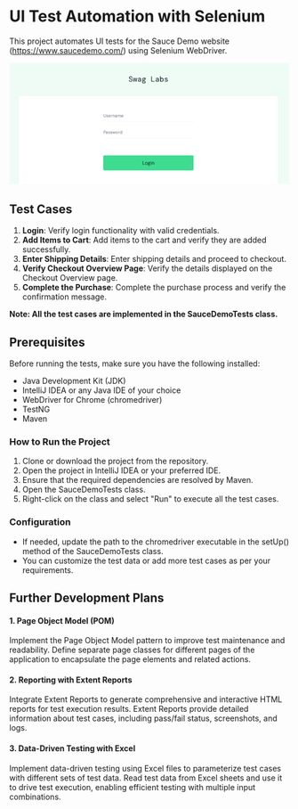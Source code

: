 # UI Test Automation with Selenium

This project automates UI tests for the Sauce Demo website (https://www.saucedemo.com/) using Selenium WebDriver.

![img.png](img.png)

## Test Cases

1. **Login**: Verify login functionality with valid credentials.
2. **Add Items to Cart**: Add items to the cart and verify they are added successfully.
3. **Enter Shipping Details**: Enter shipping details and proceed to checkout.
4. **Verify Checkout Overview Page**: Verify the details displayed on the Checkout Overview page.
5. **Complete the Purchase**: Complete the purchase process and verify the confirmation message.

**Note: All the test cases are implemented in the SauceDemoTests class.**

## Prerequisites

Before running the tests, make sure you have the following installed:

* Java Development Kit (JDK)
* IntelliJ IDEA or any Java IDE of your choice
* WebDriver for Chrome (chromedriver)
* TestNG
* Maven

### How to Run the Project

1. Clone or download the project from the repository.
2. Open the project in IntelliJ IDEA or your preferred IDE.
3. Ensure that the required dependencies are resolved by Maven.
4. Open the SauceDemoTests class.
5. Right-click on the class and select "Run" to execute all the test cases.

### Configuration

- If needed, update the path to the chromedriver executable in the setUp() method of the SauceDemoTests class.
- You can customize the test data or add more test cases as per your requirements.

## Further Development Plans

#### 1. Page Object Model (POM)

   Implement the Page Object Model pattern to improve test maintenance and readability. Define separate page classes for different pages of the application to encapsulate the page elements and related actions.

#### 2. Reporting with Extent Reports

   Integrate Extent Reports to generate comprehensive and interactive HTML reports for test execution results. Extent Reports provide detailed information about test cases, including pass/fail status, screenshots, and logs.

#### 3. Data-Driven Testing with Excel

   Implement data-driven testing using Excel files to parameterize test cases with different sets of test data. Read test data from Excel sheets and use it to drive test execution, enabling efficient testing with multiple input combinations.

